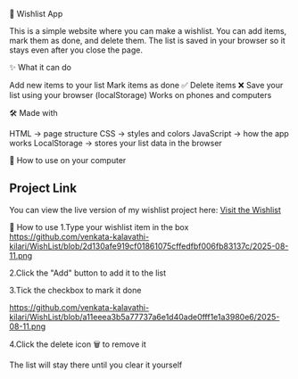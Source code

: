 📌 Wishlist App

This is a simple website where you can make a wishlist.
You can add items, mark them as done, and delete them.
The list is saved in your browser so it stays even after you close the page.

✨ What it can do

Add new items to your list
Mark items as done ✅
Delete items ❌
Save your list using your browser (localStorage)
Works on phones and computers

🛠️ Made with

HTML → page structure
CSS → styles and colors
JavaScript → how the app works
LocalStorage → stores your list data in the browser

🚀 How to use on your computer
## Project Link
You can view the live version of my wishlist project here:
[Visit the Wishlist](https://wishlist-kalavathi.netlify.app/)

📖 How to use
1.Type your wishlist item in the box
https://github.com/venkata-kalavathi-kilari/WishList/blob/2d130afe919cf01861075cffedfbf006fb83137c/2025-08-11.png

2.Click the "Add" button to add it to the list

3.Tick the checkbox to mark it done

https://github.com/venkata-kalavathi-kilari/WishList/blob/a11eeea3b5a77737a6e1d40ade0fff1e1a3980e6/2025-08-11.png

4.Click the delete icon 🗑 to remove it


The list will stay there until you clear it yourself

